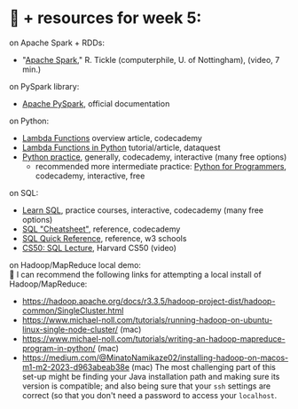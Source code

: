 # 🤖 + resources for week 5:

on Apache Spark + RDDs:
- "[Apache Spark](https://www.youtube.com/watch?v=tDVPcqGpEnM)," R. Tickle (computerphile, U. of Nottingham), (video, 7 min.)

on PySpark library:
- [Apache PySpark](https://spark.apache.org/docs/latest/api/python/index.html), official documentation

on Python:
- [Lambda Functions](https://www.codecademy.com/article/lambda-functions) overview article, codecademy
- [Lambda Functions in Python](https://www.dataquest.io/blog/tutorial-lambda-functions-in-python/) tutorial/article, dataquest
- [Python practice](https://www.codecademy.com/catalog/language/python), generally, codecademy, interactive (many free options)
   - recommended more intermediate practice: [Python for Programmers](https://www.codecademy.com/learn/python-for-programmers), codecademy, interactive, free
 
on SQL:
- [Learn SQL](https://www.codecademy.com/catalog/language/sql), practice courses, interactive, codecademy (many free options)
- [SQL "Cheatsheet"](https://www.codecademy.com/learn/learn-sql/modules/learn-sql-manipulation/cheatsheet), reference, codecademy 
- [SQL Quick Reference](https://www.w3schools.com/sql/sql_quickref.asp), reference, w3 schools
- [CS50: SQL Lecture](https://cs50.harvard.edu/x/2024/weeks/7/), Harvard CS50 (video)

on Hadoop/MapReduce local demo: \
🐘 I can recommend the following links for attempting a local install of Hadoop/MapReduce:
- https://hadoop.apache.org/docs/r3.3.5/hadoop-project-dist/hadoop-common/SingleCluster.html
- https://www.michael-noll.com/tutorials/running-hadoop-on-ubuntu-linux-single-node-cluster/ (mac)
- https://www.michael-noll.com/tutorials/writing-an-hadoop-mapreduce-program-in-python/ (mac)
- https://medium.com/@MinatoNamikaze02/installing-hadoop-on-macos-m1-m2-2023-d963abeab38e (mac)
The most challenging part of this set-up might be finding your Java installation path and making sure its version is compatible; and also being sure that your `ssh` settings are correct (so that you don't need a password to access your `localhost`. 
